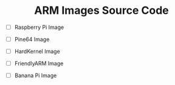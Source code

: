 <h1 align="center"> ARM Images Source Code </h3>

- [ ] Raspberry Pi Image
- [ ] Pine64 Image 
- [ ] HardKernel Image
- [ ] FriendlyARM Image
- [ ] Banana Pi Image
 

